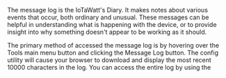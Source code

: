 The message log is the IoTaWatt's Diary.  It makes notes about various events that occur, both ordinary and unusual.  These messages can be helpful in understanding what is happening with the device, or to provide insight into why something doesn't appear to be working as it should.

The primary method of accessed the message log is by hovering over the Tools main menu button and clicking the Message Log button.  The config utility will cause your browser to download and display the most recent 10000 characters in the log. You can access the entire log by using the 